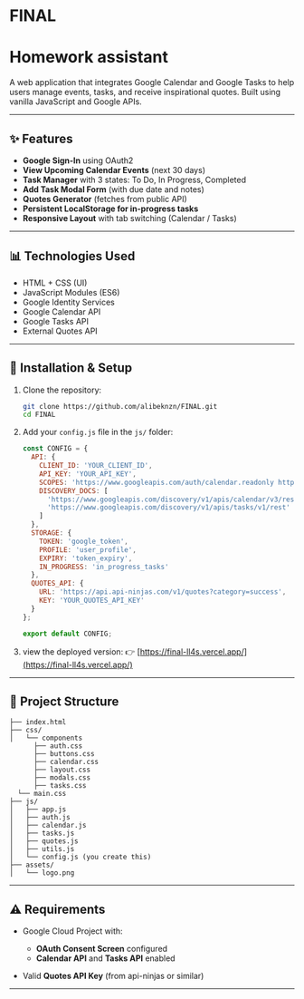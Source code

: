 # FINAL

# Homework assistant

A web application that integrates Google Calendar and Google Tasks to help users manage events, tasks, and receive inspirational quotes. Built using vanilla JavaScript and Google APIs.

---

## ✨ Features

* **Google Sign-In** using OAuth2
* **View Upcoming Calendar Events** (next 30 days)
* **Task Manager** with 3 states: To Do, In Progress, Completed
* **Add Task Modal Form** (with due date and notes)
* **Quotes Generator** (fetches from public API)
* **Persistent LocalStorage for in-progress tasks**
* **Responsive Layout** with tab switching (Calendar / Tasks)

---

## 📊 Technologies Used

* HTML + CSS (UI)
* JavaScript Modules (ES6)
* Google Identity Services
* Google Calendar API
* Google Tasks API
* External Quotes API

---

## 🔧 Installation & Setup

1. Clone the repository:

   ```bash
   git clone https://github.com/alibeknzn/FINAL.git
   cd FINAL
   ```

2. Add your `config.js` file in the `js/` folder:

   ```js
   const CONFIG = {
     API: {
       CLIENT_ID: 'YOUR_CLIENT_ID',
       API_KEY: 'YOUR_API_KEY',
       SCOPES: 'https://www.googleapis.com/auth/calendar.readonly https://www.googleapis.com/auth/tasks',
       DISCOVERY_DOCS: [
         'https://www.googleapis.com/discovery/v1/apis/calendar/v3/rest',
         'https://www.googleapis.com/discovery/v1/apis/tasks/v1/rest'
       ]
     },
     STORAGE: {
       TOKEN: 'google_token',
       PROFILE: 'user_profile',
       EXPIRY: 'token_expiry',
       IN_PROGRESS: 'in_progress_tasks'
     },
     QUOTES_API: {
       URL: 'https://api.api-ninjas.com/v1/quotes?category=success',
       KEY: 'YOUR_QUOTES_API_KEY'
     }
   };

   export default CONFIG;
   ```

3.  view the deployed version:
   👉 [https://final-ll4s.vercel.app/](https://final-ll4s.vercel.app/)

---

## 📂 Project Structure

```
├── index.html
├── css/
│   └── components
      ├── auth.css
      ├── buttons.css
      ├── calendar.css
      ├── layout.css
      ├── modals.css
      ├── tasks.css
  └── main.css
├── js/
│   ├── app.js
│   ├── auth.js
│   ├── calendar.js
│   ├── tasks.js
│   ├── quotes.js
│   ├── utils.js
│   └── config.js (you create this)
├── assets/
│   └── logo.png
```

---

## ⚠️ Requirements

* Google Cloud Project with:

  * **OAuth Consent Screen** configured
  * **Calendar API** and **Tasks API** enabled
* Valid **Quotes API Key** (from api-ninjas or similar)

---
